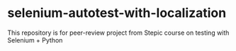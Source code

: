 # selenium-autotest-with-localization
This repository is for peer-review project from Stepic course on testing with Selenium + Python

